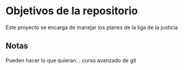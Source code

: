 # Objetivos de la repositorio

Este proyecto se encarga de manejar los planes de la liga de la justicia


## Notas
Pueden hacer lo que quieran...
curso avanzado de git 
